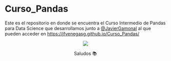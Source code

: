 # Curso_Pandas

Este es el repositorio en donde se encuentra el Curso Intermedio de Pandas para Data Science que desarrollamos junto a [@JavierGamonal](https://github.com/JavierGamonal) al que pueden acceder en https://jfvenegasg.github.io/Curso_Pandas/

<center>
<img src=https://upload.wikimedia.org/wikipedia/commons/thumb/e/ed/Pandas_logo.svg/1200px-Pandas_logo.svg.png>

Saludos 📚
